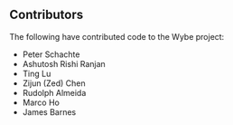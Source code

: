 ## Contributors

The following have contributed code to the Wybe project:

* Peter Schachte
* Ashutosh Rishi Ranjan
* Ting Lu
* Zijun (Zed) Chen
* Rudolph Almeida
* Marco Ho
* James Barnes